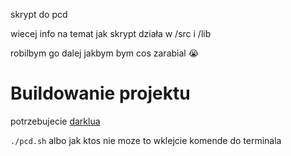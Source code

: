 skrypt do pcd

wiecej info na temat jak skrypt działa w /src i /lib

robilbym go dalej jakbym bym cos zarabial 😭

# Buildowanie projektu
potrzebujecie [darklua](https://darklua.com/)

```./pcd.sh```
albo jak ktos nie moze to wklejcie komende do terminala
